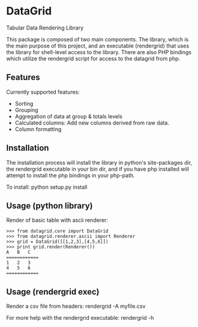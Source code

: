 DataGrid
========
Tabular Data Rendering Library

This package is composed of two main components.  The library, which is the 
main purpose of this project, and an executable (rendergrid) that uses the 
library for shell-level access to the library.  There are also PHP bindings 
which utilize the rendergrid script for access to the datagrid from php.

Features
--------
Currently supported features:

*   Sorting
*   Grouping
*   Aggregation of data at group & totals levels
*   Calculated columns: Add new columns derived from raw data.
*   Column formatting 

Installation
------------
The installation process will install the library in python's site-packages 
dir, the rendergrid executable in your bin dir, and if you have php installed 
will attempt to install the php bindings in your php-path.

To install:
    python setup.py install

Usage (python library)
----------------------
Render of basic table with ascii renderer:

    >>> from datagrid.core import DataGrid
    >>> from datagrid.renderer.ascii import Renderer
    >>> grid = DataGrid([[1,2,3],[4,5,6]])
    >>> print grid.render(Renderer())
    A   B   C
    ============
    1   2   3
    4   5   6
    ============

Usage (rendergrid exec)
-----------------------
Render a csv file from headers:
    rendergrid -A myfile.csv

For more help with the rendergrid executable:
    rendergrid -h


